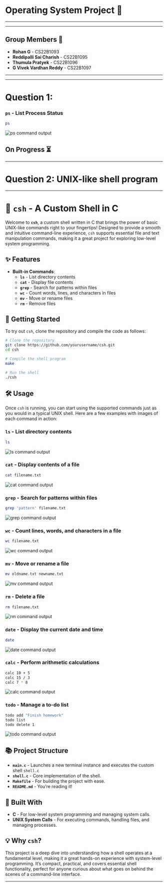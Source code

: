 # Operating System Project 🚀

---

---

## **Group Members** 👥

- **Rohan G** - CS22B1093  
- **Reddipalli Sai Charish** - CS22B1095  
- **Thumula Pratyek** - CS22B1096  
- **G Vivek Vardhan Reddy** - CS22B1097  

---

---

# Question 1: 

### `ps` - List Process Status
```bash
ps
```
![ps command output](Project1_xv6CustomizeSystemCalls/images/ps.png)

## On Progress ⏳

---

# Question 2: UNIX-like shell program

---

# 🐚 `csh` - A Custom Shell in C

Welcome to **`csh`**, a custom shell written in C that brings the power of basic UNIX-like commands right to your fingertips! Designed to provide a smooth and intuitive command-line experience, `csh` supports essential file and text manipulation commands, making it a great project for exploring low-level system programming.

## ✨ Features

- **Built-in Commands**: 
  - **`ls`** - List directory contents
  - **`cat`** - Display file contents
  - **`grep`** - Search for patterns within files
  - **`wc`** - Count words, lines, and characters in files
  - **`mv`** - Move or rename files
  - **`rm`** - Remove files

## 🚀 Getting Started

To try out `csh`, clone the repository and compile the code as follows:

```bash
# Clone the repository
git clone https://github.com/yourusername/csh.git
cd csh

# Compile the shell program
make

# Run the shell
./csh
```

## 🛠️ Usage

Once `csh` is running, you can start using the supported commands just as you would in a typical UNIX shell. Here are a few examples with images of each command in action:

### `ls` - List directory contents
```bash
ls
```
![ls command output](Project2_Csh/images/image.png)

### `cat` - Display contents of a file
```bash
cat filename.txt
```
![cat command output](Project2_Csh/images/cat.png)

### `grep` - Search for patterns within files
```bash
grep 'pattern' filename.txt
```
![grep command output](Project2_Csh/images/grep.png)

### `wc` - Count lines, words, and characters in a file
```bash
wc filename.txt
```
![wc command output](Project2_Csh/images/wc.png)

### `mv` - Move or rename a file
```bash
mv oldname.txt newname.txt
```
![mv command output](Project2_Csh/images/mv.png)

### `rm` - Delete a file
```bash
rm filename.txt
```
![rm command output](Project2_Csh/images/rm.png)

### `date` - Display the current date and time
```bash
date
```
![date command output](Project2_Csh/images/date.jpeg)

### `calc` - Perform arithmetic calculations
```bash
calc 10 + 5
calc 15 / 3
calc 7 * 8
```
![calc command output](Project2_Csh/images/calc.jpeg)

### `todo` - Manage a to-do list
```bash
todo add "Finish homework"
todo list
todo delete 1
```
![todo command output](Project2_Csh/images/todo.jpeg)


## 📚 Project Structure

- **`main.c`** - Launches a new terminal instance and executes the custom shell `shell.c`
- **`shell.c`** - Core implementation of the shell.
- **`Makefile`** - For building the project with ease.
- **`README.md`** - You’re reading it!

## 🤖 Built With

- **C** - For low-level system programming and managing system calls.
- **UNIX System Calls** - For executing commands, handling files, and managing processes.

## 💡 Why `csh`?

This project is a deep dive into understanding how a shell operates at a fundamental level, making it a great hands-on experience with system-level programming. It’s compact, practical, and covers essential shell functionality, perfect for anyone curious about what goes on behind the scenes of a command-line interface.

---

